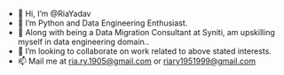 - 👋 Hi, I’m @RiaYadav 
- 👀 I’m Python and Data Engineering Enthusiast.
- 🌱 Along with being a Data Migration Consultant at Syniti, am upskilling myself in data engineering domain..
- 💞️ I’m looking to collaborate on work related to above stated interests.
- 📫 Mail me at ria.ry.1905@gmail.com or riary1951999@gmail.com

<!---
RiaYadav/RiaYadav is a ✨ special ✨ repository because its `README.md` (this file) appears on your GitHub profile.
You can click the Preview link to take a look at your changes.
--->
